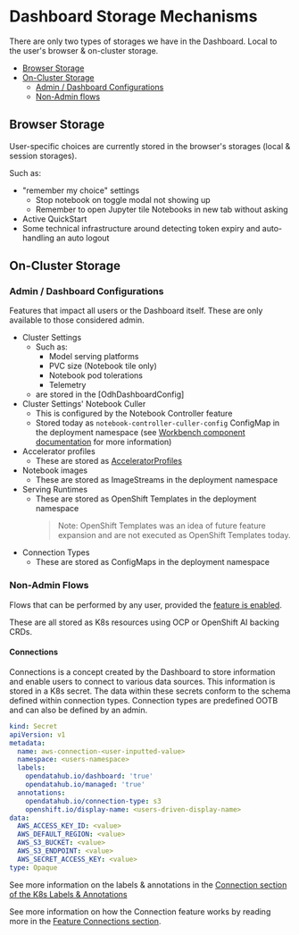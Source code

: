 [Workbench component documentation]: ../workbenches
[AcceleratorProfiles]: ./README.md#acceleratorprofiles

# Dashboard Storage Mechanisms

There are only two types of storages we have in the Dashboard. Local to the user's browser & on-cluster storage.

* [Browser Storage](#browser-storage)
* [On-Cluster Storage](#on-cluster-storage)
  * [Admin / Dashboard Configurations](#admin--dashboard-configurations)
  * [Non-Admin flows](#non-admin-flows)

## Browser Storage

User-specific choices are currently stored in the browser's storages (local & session storages).

Such as:
* "remember my choice" settings
    * Stop notebook on toggle modal not showing up
    * Remember to open Jupyter tile Notebooks in new tab without asking
* Active QuickStart
* Some technical infrastructure around detecting token expiry and auto-handling an auto logout

## On-Cluster Storage

### Admin / Dashboard Configurations

Features that impact all users or the Dashboard itself. These are only available to those considered admin.

* Cluster Settings
    * Such as:
        * Model serving platforms
        * PVC size (Notebook tile only)
        * Notebook pod tolerations
        * Telemetry
    * are stored in the [OdhDashboardConfig]
* Cluster Settings' Notebook Culler
    * This is configured by the Notebook Controller feature
    * Stored today as `notebook-controller-culler-config` ConfigMap in the deployment namespace (see [Workbench component documentation] for more information)
* Accelerator profiles
    * These are stored as [AcceleratorProfiles]
* Notebook images
    * These are stored as ImageStreams in the deployment namespace
* Serving Runtimes
    * These are stored as OpenShift Templates in the deployment namespace
      > Note: OpenShift Templates was an idea of future feature expansion and are not executed as OpenShift Templates today.
* Connection Types
    * These are stored as ConfigMaps in the deployment namespace

### Non-Admin Flows

Flows that can be performed by any user, provided the [feature is enabled](./configuringDashboard.md#configuring-features-onoff).

These are all stored as K8s resources using OCP or OpenShift AI backing CRDs.

#### Connections

Connections is a concept created by the Dashboard to store information and enable users to connect to various data sources. This information is stored in a K8s secret. The data within these secrets conform to the schema defined within connection types. Connection types are predefined OOTB and can also be defined by an admin.

```yaml
kind: Secret
apiVersion: v1
metadata:
  name: aws-connection-<user-inputted-value>
  namespace: <users-namespace>
  labels:
    opendatahub.io/dashboard: 'true'
    opendatahub.io/managed: 'true'
  annotations:
    opendatahub.io/connection-type: s3
    openshift.io/display-name: <users-driven-display-name>
data:
  AWS_ACCESS_KEY_ID: <value>
  AWS_DEFAULT_REGION: <value>
  AWS_S3_BUCKET: <value>
  AWS_S3_ENDPOINT: <value>
  AWS_SECRET_ACCESS_KEY: <value>
type: Opaque
```

See more information on the labels & annotations in the [Connection section of the K8s Labels & Annotations](./k8sLabelsAndAnnotations.md#connections)

See more information on how the Connection feature works by reading more in the [Feature Connections section](./features/connections.md).
